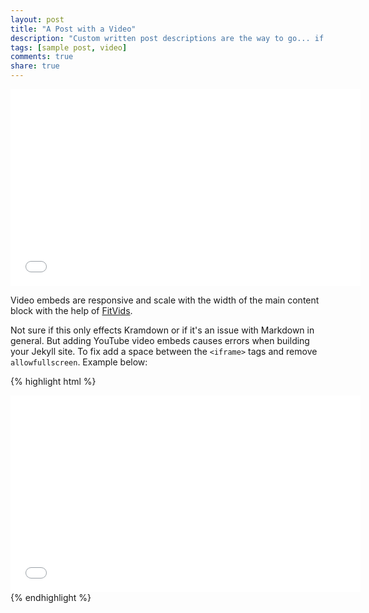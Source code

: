 ```yaml
---
layout: post
title: "A Post with a Video"
description: "Custom written post descriptions are the way to go... if you're not lazy."
tags: [sample post, video]
comments: true
share: true
---
```


<iframe width="560" height="315" src="//v.youku.com/v_show/id_XNTMxNDc4MjA0.html" frameborder="0"> </iframe>

Video embeds are responsive and scale with the width of the main content block with the help of [FitVids](http://fitvidsjs.com/).

Not sure if this only effects Kramdown or if it's an issue with Markdown in general. But adding YouTube video embeds causes errors when building your Jekyll site. To fix add a space between the `<iframe>` tags and remove `allowfullscreen`. Example below:

{% highlight html %}
<iframe width="560" height="315" src="//www.youtube.com/embed/SU3kYxJmWuQ" frameborder="0"> </iframe>
{% endhighlight %}